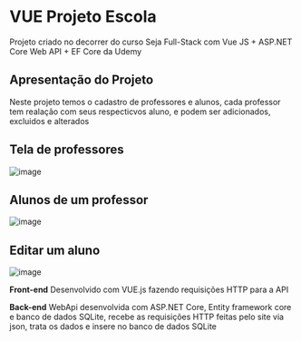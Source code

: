 # VUE Projeto Escola
Projeto criado no decorrer do curso Seja Full-Stack com Vue JS + ASP.NET Core Web API + EF Core da Udemy

## Apresentação do Projeto
Neste projeto temos o cadastro de professores e alunos, cada professor tem realação com seus respecticvos aluno, e podem ser adicionados, excluidos e alterados 

## Tela de professores
![image](https://user-images.githubusercontent.com/48020517/110473487-59e0a180-80bd-11eb-9890-5a873bfc66ca.png)

## Alunos de um professor
![image](https://user-images.githubusercontent.com/48020517/110473584-74b31600-80bd-11eb-850a-d341ff9bbc27.png)

## Editar um aluno
![image](https://user-images.githubusercontent.com/48020517/110473639-85fc2280-80bd-11eb-87ed-1e0636dfa5bc.png)

**Front-end**
Desenvolvido com VUE.js fazendo requisições HTTP para a API

**Back-end**
WebApi desenvolvida com ASP.NET Core, Entity framework core e banco de dados SQLite, recebe as requisições HTTP feitas pelo site via json, trata os dados e insere no banco de dados SQLite
